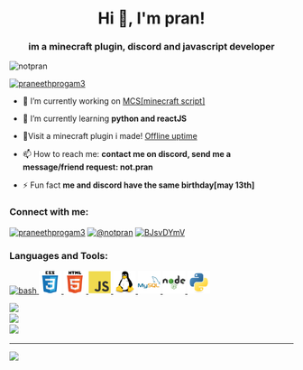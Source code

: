 <h1 align="center">Hi 👋, I'm pran!</h1>
<h3 align="center">im a minecraft plugin, discord and javascript developer</h3>

<p align="left"> <img src="https://komarev.com/ghpvc/?username=notpran&label=Profile%20views&color=0e75b6&style=flat" alt="notpran" /> </p>

<p align="left"> <a href="https://twitter.com/praneethprogam3" target="blank"><img src="https://img.shields.io/twitter/follow/praneethprogam3?logo=twitter&style=for-the-badge" alt="praneethprogam3" /></a> </p>

- 🔭 I’m currently working on [MCS[minecraft script]](github.com/notpran/mcslang)

- 🌱 I’m currently learning **python and reactJS**

- 🧊Visit a minecraft plugin i made! [Offline uptime](github.com/notpran/offline-uptime)

- 📫 How to reach me: **contact me on discord, send me a message/friend request: not.pran**

- ⚡ Fun fact **me and discord have the same birthday[may 13th]**

<h3 align="left">Connect with me:</h3>
<p align="left">
<a href="https://twitter.com/praneethprogam3" target="blank"><img align="center" src="https://raw.githubusercontent.com/rahuldkjain/github-profile-readme-generator/master/src/images/icons/Social/twitter.svg" alt="praneethprogam3" height="30" width="40" /></a>
<a href="https://www.youtube.com/c/@notpran" target="blank"><img align="center" src="https://raw.githubusercontent.com/rahuldkjain/github-profile-readme-generator/master/src/images/icons/Social/youtube.svg" alt="@notpran" height="30" width="40" /></a>
<a href="https://discord.gg/BJsvDYmV" target="blank"><img align="center" src="https://raw.githubusercontent.com/rahuldkjain/github-profile-readme-generator/master/src/images/icons/Social/discord.svg" alt="BJsvDYmV" height="30" width="40" /></a>
</p>

<h3 align="left">Languages and Tools:</h3>
<p align="left"> <a href="https://www.gnu.org/software/bash/" target="_blank" rel="noreferrer"> <img src="https://www.vectorlogo.zone/logos/gnu_bash/gnu_bash-icon.svg" alt="bash" width="40" height="40"/> </a> <a href="https://www.w3schools.com/css/" target="_blank" rel="noreferrer"> <img src="https://raw.githubusercontent.com/devicons/devicon/master/icons/css3/css3-original-wordmark.svg" alt="css3" width="40" height="40"/> </a> <a href="https://www.w3.org/html/" target="_blank" rel="noreferrer"> <img src="https://raw.githubusercontent.com/devicons/devicon/master/icons/html5/html5-original-wordmark.svg" alt="html5" width="40" height="40"/> </a> <a href="https://developer.mozilla.org/en-US/docs/Web/JavaScript" target="_blank" rel="noreferrer"> <img src="https://raw.githubusercontent.com/devicons/devicon/master/icons/javascript/javascript-original.svg" alt="javascript" width="40" height="40"/> </a> <a href="https://www.linux.org/" target="_blank" rel="noreferrer"> <img src="https://raw.githubusercontent.com/devicons/devicon/master/icons/linux/linux-original.svg" alt="linux" width="40" height="40"/> </a> <a href="https://www.mysql.com/" target="_blank" rel="noreferrer"> <img src="https://raw.githubusercontent.com/devicons/devicon/master/icons/mysql/mysql-original-wordmark.svg" alt="mysql" width="40" height="40"/> </a> <a href="https://nodejs.org" target="_blank" rel="noreferrer"> <img src="https://raw.githubusercontent.com/devicons/devicon/master/icons/nodejs/nodejs-original-wordmark.svg" alt="nodejs" width="40" height="40"/> </a> <a href="https://www.python.org" target="_blank" rel="noreferrer"> <img src="https://raw.githubusercontent.com/devicons/devicon/master/icons/python/python-original.svg" alt="python" width="40" height="40"/> </a> </p>

![]([https://github-readme-stats.vercel.app/api?username=notpran&theme=dark&show_icons=true])<br/>
![](https://github-readme-streak-stats.herokuapp.com/?user=notpran&theme=dark&hide_border=false)<br/>
![](https://github-readme-stats.vercel.app/api/top-langs/?username=notpran&theme=dark&hide_border=false&include_all_commits=true&count_private=true&layout=compact)

---
[![](https://visitcount.itsvg.in/api?id=notpran&icon=0&color=11)](https://visitcount.itsvg.in)
